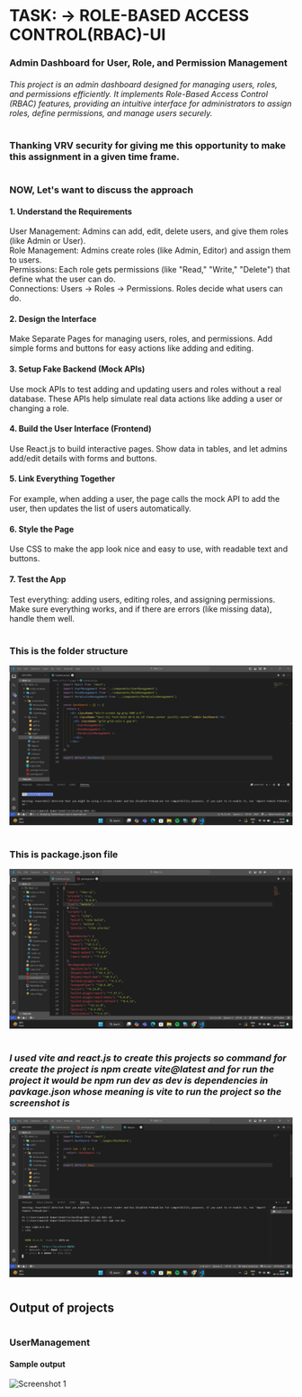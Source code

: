 #              TASK: -> ROLE-BASED ACCESS CONTROL(RBAC)-UI


<h3> Admin Dashboard for User, Role, and Permission Management<br></h3>

<h6>This project is an admin dashboard designed for managing users, roles, and permissions efficiently.
It implements Role-Based Access Control (RBAC) features, providing an intuitive interface for administrators to assign roles, define permissions, and manage users securely.</h6>

# 
<h3> Thanking VRV security for giving me this opportunity to make this assignment in a given time frame. </h3>

#
<H3> NOW, Let's want to discuss the approach </H3>

<h4>1. Understand the Requirements</h4>
User Management: Admins can add, edit, delete users, and give them roles (like Admin or User).<br>
Role Management: Admins create roles (like Admin, Editor) and assign them to users.<br>
Permissions: Each role gets permissions (like "Read," "Write," "Delete") that define what the user can do.<br>
Connections: Users → Roles → Permissions. Roles decide what users can do.
<h4>2. Design the Interface</h4>
Make Separate Pages for managing users, roles, and permissions.
Add simple forms and buttons for easy actions like adding and editing.
<h4>3. Setup Fake Backend (Mock APIs)</h4>
Use mock APIs to test adding and updating users and roles without a real database.
These APIs help simulate real data actions like adding a user or changing a role.
<h4>4. Build the User Interface (Frontend)</h4>
Use React.js to build interactive pages.
Show data in tables, and let admins add/edit details with forms and buttons.
<h4>5. Link Everything Together</h4>
For example, when adding a user, the page calls the mock API to add the user, then updates the list of users automatically.
<h4>6. Style the Page</h4>
Use CSS to make the app look nice and easy to use, with readable text and buttons.
<h4>7. Test the App</h4>
Test everything: adding users, editing roles, and assigning permissions.
Make sure everything works, and if there are errors (like missing data), handle them well.

#

<h3>This is the folder structure </h3>

![Screenshot 1](assets/folderdirectory.jpg)

#

<h3> This is package.json file </h3>

![Screenshot 1](assets/packagejsonfile.jpg)

#

<h3><i>I used vite and react.js to create this projects so command for create the project is npm create vite@latest 
and for run the project it would be npm run dev as dev is dependencies in pavkage.json whose meaning is vite to run the project so the screenshot is </i></h3>

![Screenshot 1](assets/commandToRun.jpg)



# 


<h2> Output of projects </h2>

#

<h3> UserManagement </h3>
<h4> Sample output </h4>

![Screenshot 1](assets/.jpg)


